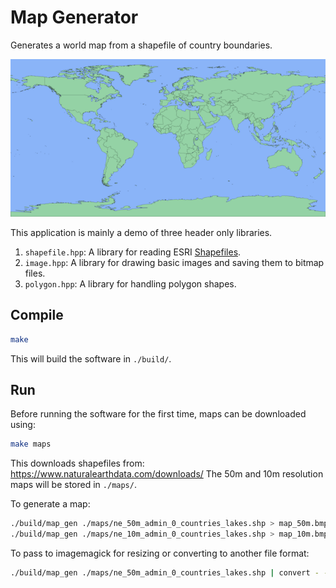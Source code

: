 # Map Generator
Generates a world map from a shapefile of country boundaries.

![image info](./example.png)

This application is mainly a demo of three header only libraries.

1. `shapefile.hpp`: A library for reading ESRI [Shapefiles](https://www.esri.com/content/dam/esrisites/sitecore-archive/Files/Pdfs/library/whitepapers/pdfs/shapefile.pdf).
2. `image.hpp`: A library for drawing basic images and saving them to bitmap files.
3. `polygon.hpp`: A library for handling polygon shapes.

## Compile
```bash
make
```
This will build the software in `./build/`.

## Run
Before running the software for the first time, maps can be downloaded using:

```bash
make maps
```

This downloads shapefiles from: https://www.naturalearthdata.com/downloads/
The 50m and 10m resolution maps will be stored in `./maps/`.

To generate a map:
```bash
./build/map_gen ./maps/ne_50m_admin_0_countries_lakes.shp > map_50m.bmp
./build/map_gen ./maps/ne_10m_admin_0_countries_lakes.shp > map_10m.bmp
```

To pass to imagemagick for resizing or converting to another file format:
```bash
./build/map_gen ./maps/ne_50m_admin_0_countries_lakes.shp | convert - -resize "50%" map_50m.png
```